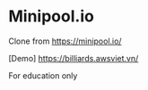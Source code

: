 # Minipool.io

Clone from https://minipool.io/

[Demo] https://billiards.awsviet.vn/

For education only
